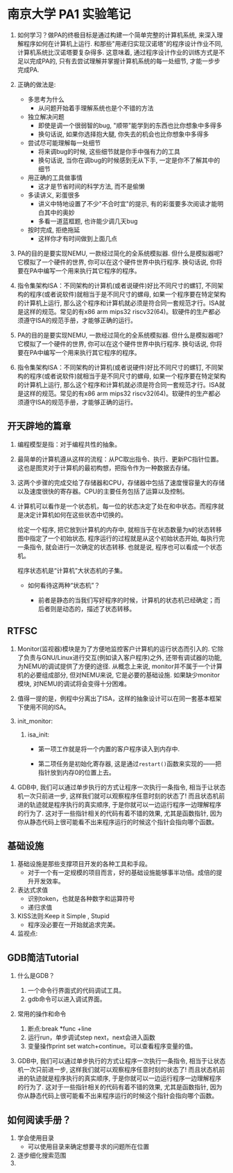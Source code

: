 # 南京大学 PA1 实验笔记

1. 如何学习？做PA的终极目标是通过构建一个简单完整的计算机系统, 来深入理解程序如何在计算机上运行. 和那些"用递归实现汉诺塔"的程序设计作业不同, 计算机系统比汉诺塔要复杂得多. 这意味着, 通过程序设计作业的训练方式是不足以完成PA的, 只有去尝试理解并掌握计算机系统的每一处细节, 才能一步步完成PA.
2. 正确的做法是:

   - 多思考为什么
     - 从问题开始着手理解系统也是个不错的方法
   - 独立解决问题
     - 即使是调一个很弱智的bug, "顺带"能学到的东西也比你想象中多得多
     - 换句话说, 如果你选择抱大腿, 你失去的机会也比你想象中多得多
   - 尝试尽可能理解每一处细节
     - 将来调bug的时候, 这些细节就是你手中强有力的工具
     - 换句话说, 当你在调bug的时候感到无从下手, 一定是你不了解其中的细节
   - 用正确的工具做事情
     - 这才是节省时间的科学方法, 而不是偷懒
   - 多读讲义, 彩蛋很多
     - 讲义中特地设置了不少"不合时宜"的提示, 有的彩蛋要多次阅读才能明白其中的奥妙
     - 多看一道蓝框题, 也许能少调几天bug
   - 按时完成, 拒绝拖延
     - 这样你才有时间做到上面几点
3. PA的目的是要实现NEMU, 一款经过简化的全系统模拟器. 但什么是模拟器呢?它模拟了一个硬件的世界, 你可以在这个硬件世界中执行程序. 换句话说, 你将要在PA中编写一个用来执行其它程序的程序。
4.  指令集架构ISA：不同架构的计算机(或者说硬件)好比不同尺寸的螺钉, 不同架构的程序(或者说软件)就相当于是不同尺寸的螺母, 如果一个程序要在特定架构的计算机上运行, 那么这个程序和计算机就必须是符合同一套规范才行。ISA就是这样的规范。常见的有x86 arm mips32 riscv32(64)。软硬件的生产都必须遵守ISA的规范手册，才能够正确的运行。
5.  PA的目的是要实现NEMU, 一款经过简化的全系统模拟器. 但什么是模拟器呢?它模拟了一个硬件的世界, 你可以在这个硬件世界中执行程序. 换句话说, 你将要在PA中编写一个用来执行其它程序的程序。
6. 指令集架构ISA：不同架构的计算机(或者说硬件)好比不同尺寸的螺钉, 不同架构的程序(或者说软件)就相当于是不同尺寸的螺母, 如果一个程序要在特定架构的计算机上运行, 那么这个程序和计算机就必须是符合同一套规范才行。ISA就是这样的规范。常见的有x86 arm mips32 riscv32(64)。软硬件的生产都必须遵守ISA的规范手册，才能够正确的运行。

## 开天辟地的篇章

1. 编程模型是指：对于编程共性的抽象。

2. 最简单的计算机遵从这样的流程：从PC取出指令、执行、更新PC指针位置。这也是图灵对于计算机的最初构想，把指令作为一种数据去存储。

3. 这两个步骤的完成交给了存储器和CPU，存储器中包括了速度慢容量大的存储以及速度很快的寄存器。CPU的主要任务包括了运算以及控制。

4. 计算机可以看作是一个状态机，每一位的状态决定了处在和中状态。而程序就是决定计算机如何在这些状态中切换的。
   
   给定一个程序, 把它放到计算机的内存中, 就相当于在状态数量为`N`的状态转移图中指定了一个初始状态, 程序运行的过程就是从这个初始状态开始, 每执行完一条指令, 就会进行一次确定的状态转移. 也就是说, 程序也可以看成一个状态机。
   
   程序状态机是“计算机”大状态机的子集。
   
   - 如何看待这两种“状态机”？
     
     - 前者是静态的当我们写好程序的时候，计算机的状态机已经确定；而后者则是动态的，描述了状态转移。

## RTFSC

1. Monitor(监视器)模块是为了方便地监控客户计算机的运行状态而引入的. 它除了负责与GNU/Linux进行交互(例如读入客户程序)之外, 还带有调试器的功能, 为NEMU的调试提供了方便的途径. 从概念上来说, monitor并不属于一个计算机的必要组成部分, 但对NEMU来说, 它是必要的基础设施. 如果缺少monitor模块, 对NEMU的调试将会变得十分困难。
2. 值得一提的是，例程中分离出了ISA，这样的抽象设计可以在同一套基本框架下使用不同的ISA。
3. init_monitor:
   
   1. isa_init:
      
      - 第一项工作就是将一个内置的客户程序读入到内存中.
      
      - 第二项任务是初始化寄存器, 这是通过`restart()`函数来实现的——把指针放到内存0的位置上去。
4. GDB中, 我们可以通过单步执行的方式让程序一次执行一条指令, 相当于让状态机一次只前进一步, 这样我们就可以观察程序任意时刻的状态了! 而且状态机前进的轨迹就是程序执行的真实顺序, 于是你就可以一边运行程序一边理解程序的行为了. 这对于一些指针相关的代码有着不错的效果, 尤其是函数指针, 因为你从静态代码上很可能看不出来程序运行的时候这个指针会指向哪个函数。

## 基础设施
1. 基础设施是那些支撑项目开发的各种工具和手段。
	- 对于一个有一定规模的项目而言，好的基础设施能够事半功倍。成倍的提升开发效率。
2. 表达式求值
	- 识别token，也就是各种数字和运算符号
	- 递归求值
3. KISS法则:Keep it Simple , Stupid
	- 程序没必要在一开始就追求完美。
4.  监视点:
## GDB简洁Tutorial

1. 什么是GDB？
   
   1. 一个命令行界面式的代码调试工具。
   2. gdb命令可以进入调试界面。
2. 常用的操作和命令
   1. 断点:break *func +line
   2. 运行run，单步调试step next，next会进入函数
   3. 变量操作print set watch+continue。可以查看程序变量的值。
3. GDB中, 我们可以通过单步执行的方式让程序一次执行一条指令, 相当于让状态机一次只前进一步, 这样我们就可以观察程序任意时刻的状态了! 而且状态机前进的轨迹就是程序执行的真实顺序, 于是你就可以一边运行程序一边理解程序的行为了. 这对于一些指针相关的代码有着不错的效果, 尤其是函数指针, 因为你从静态代码上很可能看不出来程序运行的时候这个指针会指向哪个函数。

## 如何阅读手册？
1. 学会使用目录
	- 可以使用目录来确定想要寻求的问题所在位置
2. 逐步细化搜索范围
2. 
